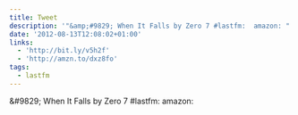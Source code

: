 ```yaml
---
title: Tweet
description: '"&amp;#9829; When It Falls by Zero 7 #lastfm:  amazon: "'
date: '2012-08-13T12:08:02+01:00'
links:
  - 'http://bit.ly/v5h2f'
  - 'http://amzn.to/dxz8fo'
tags:
  - lastfm
---
```

&amp;#9829; When It Falls by Zero 7 #lastfm:  amazon: 
